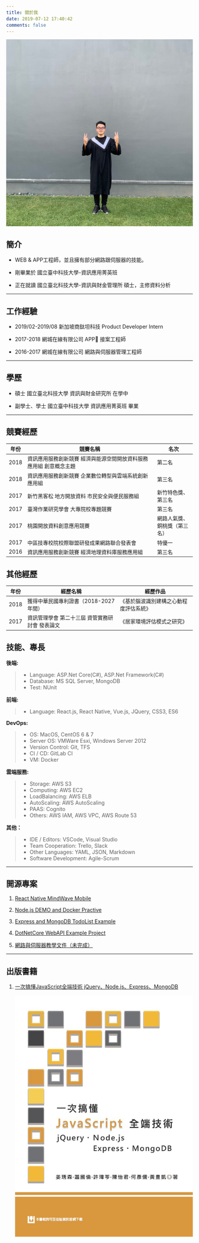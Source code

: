 ```yaml
---
title: 關於我
date: 2019-07-12 17:40:42
comments: false
---
```


![ME](/images/ME.jpg)

## 簡介

- WEB & APP工程師，並且擁有部分網路跟伺服器的技能。

- 剛畢業於 國立臺中科技大學-資訊應用菁英班

- 正在就讀 國立臺北科技大學-資訊與財金管理所 碩士，主修資料分析

___

## 工作經驗

- 2019/02-2019/08 新加坡商鈦坦科技 Product Developer Intern

- 2017-2018 網城在線有限公司 APP 接案工程師

- 2016-2017 網城在線有限公司 網路與伺服器管理工程師

___

## 學歷

- 碩士 國立臺北科技大學 資訊與財金研究所 在學中

- 副學士、學士 國立臺中科技大學 資訊應用菁英班 畢業

___

## 競賽經歷

| 年份 | 競賽名稱                                                     | 名次                               |
| ---- | ------------------------------------------------------------ | ---------------------------------- |
| 2018 | 資訊應用服務創新競賽 經濟與能源空間開放資料服務應用組 創意概念主題 | 第二名                             |
| 2018 | 資訊應用服務創新競賽 企業數位轉型與雲端系統創新應用組        | 第三名                             |
| 2017 | 新竹黑客松 地方開放資料 市民安全與便民服務組                 | 新竹特色獎、<br />第三名           |
| 2017 | 臺灣作業研究學會 大專院校專題競賽                            | 第三名                             |
| 2017 | 桃園開放資料創意應用競賽                                     | 網路人氣獎、<br />銅桃獎（第三名） |
| 2017 | 中區技專校院校際聯盟研發成果網路聯合發表會                   | 特優一                             |
| 2016 | 資訊應用服務創新競賽 經濟地理資料庫服務應用組                | 第三名                             |

## 其他經歷

| 年份 | 經歷名稱                                        | 經歷作品                               |
| ---- | ----------------------------------------------- | -------------------------------------- |
| 2018 | 獲得中華民國專利證書（2018-2027年間）           | 《基於腦波識別建構之心動程度評估系統》 |
| 2017 | 資訊管理學會 第二十三屆 資管實務研討會 發表論文 | 《居家環境評估模式之研究》             |

## 技能、專長

**後端:**
>
> - Language: <span> ASP.Net</span> Core(C#), <span> ASP.Net</span> Framework(C#)
> - Database: MS SQL Server, MongoDB
> - Test: NUnit

**前端:**
>
> - Language: React.js, React Native, Vue.js, JQuery, CSS3, ES6

**DevOps:**
>
> - OS: MacOS, CentOS 6 & 7
> - Server OS: VMWare Esxi, Windows Server 2012
> - Version Control: Git, TFS
> - CI / CD: GitLab CI
> - VM: Docker

**雲端服務:**
>
> - Storage: AWS S3
> - Computing: AWS EC2
> - LoadBalancing: AWS ELB
> - AutoScaling: AWS AutoScaling
> - PAAS: Cognito
> - Others: AWS IAM, AWS VPC, AWS Route 53

**其他：**
>
> - IDE / Editors: VSCode, Visual Studio
> - Team Cooperation: Trello, Slack
> - Other Languages: YAML, JSON, Markdown
> - Software Development: Agile-Scrum

___

## 開源專案

1. [React Native MindWave Mobile](https://github.com/kevin8656/react-native-mindwave-mobile-example-project.git)

2. [Node.js DEMO and Docker Practive](https://github.com/kevin8656/node.js-demo-and-docker-practice.git)

3. [Express and MongoDB TodoList Example](https://github.com/kevin8656/todolist-express-mongodb-example.git)

4. [DotNetCore WebAPI Example Project](https://github.com/kevin8656/DotNetCoreMVCWebAPI_Project.git)

5. [網路與伺服器教學文件（未完成）](https://kevin8656.gitbooks.io/nutc-jacklab-network-and-server-tutorial/content/)

___

## 出版書籍

1. [一次搞懂JavaScript全端技術 jQuery、Node.js、Express、MongoDB](https://www.books.com.tw/products/0010820793)

    ![jsbook](/images/js_book.jpg)

